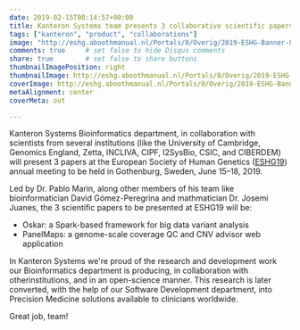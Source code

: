 ```yaml
---
date: 2019-02-15T00:14:57+00:00
title: Kanteron Systems team presents 3 collaborative scientific papers at the European Society of Human Genetics annual meeting
tags: ["kanteron", "product", "collaborations"]
image: "http://eshg.aboothmanual.nl/Portals/0/Overig/2019-ESHG-Banner-850x170.png"
comments: true     # set false to hide Disqus comments
share: true        # set false to share buttons
thumbnailImagePosition: right
thumbnailImage: http://eshg.aboothmanual.nl/Portals/0/Overig/2019-ESHG-Banner-850x170.png
coverImage: http://eshg.aboothmanual.nl/Portals/0/Overig/2019-ESHG-Banner-850x170.png
metaAlignment: center
coverMeta: out

---
```


Kanteron Systems Bioinformatics department, in collaboration with scientists from several institutions (like the University of Cambridge, Genomics England, Zetta, INCLIVA, CIPF, I2SysBio, CSIC, and CIBERDEM) will present 3 papers at the European Society of Human Genetics ([ESHG19](https://2019.eshg.org/)) annual meeting to be held in Gothenburg, Sweden, June 15–18, 2019.

<!--more-->

Led by Dr. Pablo Marin, along other members of his team like bioinformatician David Gómez-Peregrina and mathmatician Dr. Josemi Juanes, the 3 scientific papers to be presented at ESHG19 will be:

* Oskar: a Spark-based framework for big data variant analysis
* PanelMaps: a genome-scale coverage QC and CNV advisor web application

In Kanteron Systems we're proud of the research and development work our Bioinformatics department is producing, in collaboration with otherinstitutions, and in an open-science manner. This research is later converted, with the help of our Software Development department, into Precision Medicine solutions available to clinicians worldwide.

Great job, team!

